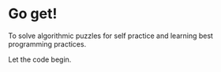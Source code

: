 # Go get!

To solve algorithmic puzzles for self practice and learning best
programming practices.

Let the code begin.
